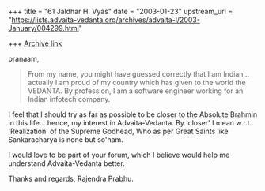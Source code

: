 +++
title = "61 Jaldhar H. Vyas"
date = "2003-01-23"
upstream_url = "https://lists.advaita-vedanta.org/archives/advaita-l/2003-January/004299.html"

+++
[Archive link](https://lists.advaita-vedanta.org/archives/advaita-l/2003-January/004299.html)

pranaam,

>From my name, you might have guessed correctly that I
am Indian... actually I am proud of my country which
has given to the world the VEDANTA. By profession, I
am a software engineer working for an Indian infotech
company.

I feel that I should try as far as possible to be
closer to the Absolute Brahmin in this life... hence,
my interest in Advaita-Vedanta. By 'closer' I mean
w.r.t. 'Realization' of the Supreme Godhead, Who as
per Great Saints like Sankaracharya is none but
so'ham.

I would love to be part of your forum, which I believe
would help me understand Advaita-Vedanta better.

Thanks and regards,
Rajendra Prabhu.

